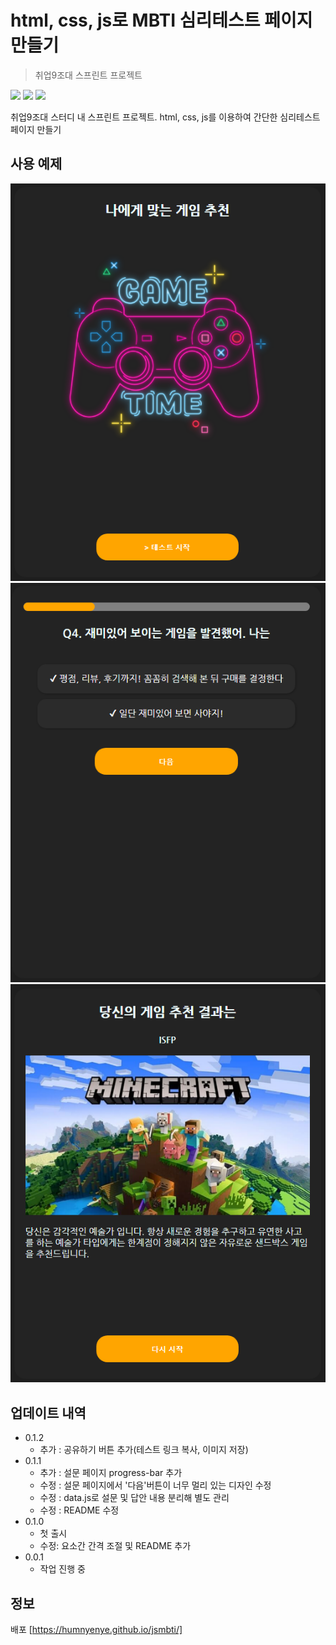 # html, css, js로 MBTI 심리테스트 페이지 만들기
> 취업9조대 스프린트 프로젝트

<div>
  <img src="https://img.shields.io/badge/html5-E34F26?style=for-the-badge&logo=html5&logoColor=white">
  <img src="https://img.shields.io/badge/Scss-CC6699?style=for-the-badge&logo=sass&logoColor=white">
  <img src="https://img.shields.io/badge/javascript-F7DF1E?style=for-the-badge&logo=javascript&logoColor=white">
</div>

취업9조대 스터디 내 스프린트 프로젝트. html, css, js를 이용하여 간단한 심리테스트 페이지 만들기

## 사용 예제

![시작페이지](./img/example_1.png "시작페이지")
![설문페이지](./img/example_2.png "설문페이지")
![결과페이지](./img/example_3.png "결과페이지")

## 업데이트 내역

* 0.1.2
  * 추가 : 공유하기 버튼 추가(테스트 링크 복사, 이미지 저장)
* 0.1.1
  * 추가 : 설문 페이지 progress-bar 추가
  * 수정 : 설문 페이지에서 '다음'버튼이 너무 멀리 있는 디자인 수정
  * 수정 : data.js로 설문 및 답안 내용 분리해 별도 관리
  * 수정 : README 수정
* 0.1.0
  * 첫 출시
  * 수정: 요소간 간격 조절 및 README 추가
* 0.0.1
  * 작업 진행 중

## 정보
배포 [https://humnyenye.github.io/jsmbti/]